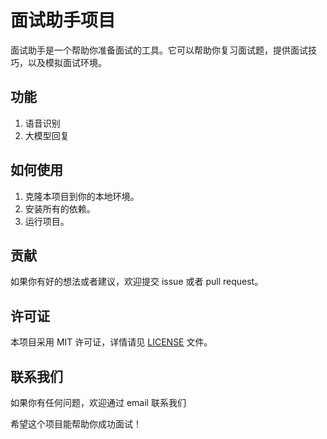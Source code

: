 # 面试助手项目

面试助手是一个帮助你准备面试的工具。它可以帮助你复习面试题，提供面试技巧，以及模拟面试环境。

## 功能
1. 语音识别
2. 大模型回复

## 如何使用

1. 克隆本项目到你的本地环境。
2. 安装所有的依赖。
3. 运行项目。

## 贡献

如果你有好的想法或者建议，欢迎提交 issue 或者 pull request。

## 许可证

本项目采用 MIT 许可证，详情请见 [LICENSE](LICENSE) 文件。

## 联系我们

如果你有任何问题，欢迎通过 email 联系我们 

希望这个项目能帮助你成功面试！